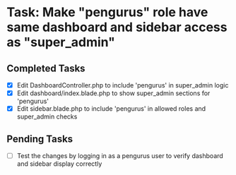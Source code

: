 # Task: Make "pengurus" role have same dashboard and sidebar access as "super_admin"

## Completed Tasks
- [x] Edit DashboardController.php to include 'pengurus' in super_admin logic
- [x] Edit dashboard/index.blade.php to show super_admin sections for 'pengurus'
- [x] Edit sidebar.blade.php to include 'pengurus' in allowed roles and super_admin checks

## Pending Tasks
- [ ] Test the changes by logging in as a pengurus user to verify dashboard and sidebar display correctly
